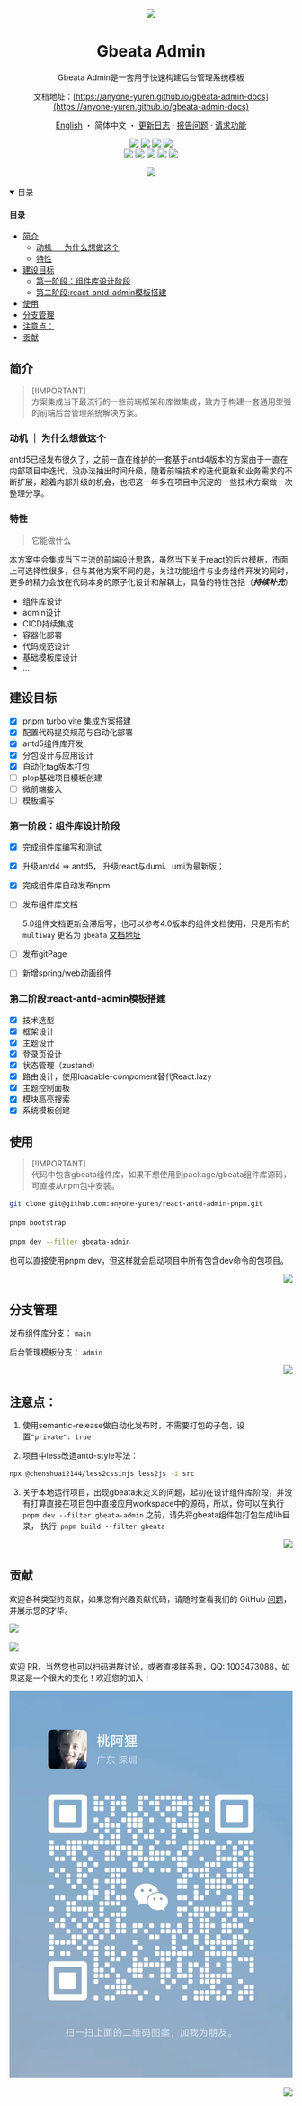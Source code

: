 <a name="readme-top"></a>

<div align="center">

<img height="120" src="https://raw.githubusercontent.com/anyone-yuren/multiway/master/favicon.ico">

<h1>Gbeata Admin</h1>

Gbeata Admin是一套用于快速构建后台管理系统模板

文档地址：[https://anyone-yuren.github.io/gbeata-admin-docs](https://anyone-yuren.github.io/gbeata-admin-docs)

[English](./README.md) ・ 简体中文 ・ [更新日志](./CHANGELOG.md) · [报告问题][github-issues-link] · [请求功能][github-issues-link]

<!-- SHIELD GROUP -->

[![][npm-release-shield]][npm-release-link]
[![][npm-downloads-shield]][npm-downloads-link]
[![][github-releasedate-shield]][github-releasedate-link]
[![][github-action-release-shield]][github-action-release-link]<br/>
[![][github-contributors-shield]][github-contributors-link]
[![][github-forks-shield]][github-forks-link]
[![][github-stars-shield]][github-stars-link]
[![][github-issues-shield]][github-issues-link]
[![][github-license-shield]][github-license-link]

![][banner]

</div>

<details open>
<summary><kbd>目录</kbd></summary>

#### 目录

- [简介](#简介)
  - [动机 ｜ 为什么想做这个](#动机--为什么想做这个)
  - [特性](#特性)
- [建设目标](#建设目标)
  - [第一阶段：组件库设计阶段](#第一阶段组件库设计阶段)
  - [第二阶段:react-antd-admin模板搭建](#第二阶段react-antd-admin模板搭建)
- [使用](#使用)
- [分支管理](#分支管理)
- [注意点：](#注意点)
- [贡献](#贡献)

####

</details>

## 简介

> \[!IMPORTANT]\
> 方案集成当下最流行的一些前端框架和库做集成，致力于构建一套通用型强的前端后台管理系统解决方案。

### 动机 ｜ 为什么想做这个

antd5已经发布很久了，之前一直在维护的一套基于antd4版本的方案由于一直在内部项目中迭代，没办法抽出时间升级，随着前端技术的迭代更新和业务需求的不断扩展，趁着内部升级的机会，也把这一年多在项目中沉淀的一些技术方案做一次整理分享。

### 特性

> 它能做什么

本方案中会集成当下主流的前端设计思路，虽然当下关于react的后台模板，市面上可选择性很多，但与其他方案不同的是，关注功能组件与业务组件开发的同时，更多的精力会放在代码本身的原子化设计和解耦上，具备的特性包括（**_持续补充_**）

- 组件库设计
- admin设计
- CICD持续集成
- 容器化部署
- 代码规范设计
- 基础模板库设计
- ...

## 建设目标

- [x] pnpm turbo vite 集成方案搭建
- [x] 配置代码提交规范与自动化部署
- [x] antd5组件库开发
- [x] 分包设计与应用设计
- [x] 自动化tag版本打包
- [ ] plop基础项目模板创建
- [ ] 微前端接入
- [ ] 模板编写

### 第一阶段：组件库设计阶段

- [x] 完成组件库编写和测试
- [x] 升级antd4 => antd5， 升级react与dumi、umi为最新版；
- [x] 完成组件库自动发布npm
- [ ] 发布组件库文档

  5.0组件文档更新会滞后写，也可以参考4.0版本的组件文档使用，只是所有的`multiway` 更名为 `gbeata` [文档地址](http://120.79.85.168:9001/)

- [ ] 发布gitPage
- [ ] 新增spring/web动画组件

### 第二阶段:react-antd-admin模板搭建

- [x] 技术选型
- [x] 框架设计
- [x] 主题设计
- [x] 登录页设计
- [x] 状态管理（zustand）
- [x] 路由设计，使用loadable-compoment替代React.lazy
- [x] 主题控制面板
- [x] 模块高亮搜索
- [x] 系统模板创建

## 使用

> \[!IMPORTANT]\
> 代码中包含gbeata组件库，如果不想使用到package/gbeata组件库源码，可直接从npm包中安装。

```bash
git clone git@github.com:anyone-yuren/react-antd-admin-pnpm.git

pnpm bootstrap

pnpm dev --filter gbeata-admin
```

也可以直接使用pnpm dev，但这样就会启动项目中所有包含dev命令的包项目。

<div align="right">

[![][back-to-top]](#readme-top)

</div>

## 分支管理

发布组件库分支： `main`

后台管理模板分支： `admin`

<div align="right">

[![][back-to-top]](#readme-top)

</div>

## 注意点：

1. 使用semantic-release做自动化发布时，不需要打包的子包，设置`"private": true`

2. 项目中less改造antd-style写法：

```bash
npx @chenshuai2144/less2cssinjs less2js -i src
```

3. 关于本地运行项目，出现gbeata未定义的问题，起初在设计组件库阶段，并没有打算直接在项目包中直接应用workspace中的源码，所以，你可以在执行 ` pnpm dev --filter gbeata-admin` 之前，请先将gbeata组件包打包生成lib目录， 执行` pnpm build --filter gbeata`
<div align="right">

[![][back-to-top]](#readme-top)

</div>

## 贡献

欢迎各种类型的贡献，如果您有兴趣贡献代码，请随时查看我们的 GitHub [问题][github-issues-link]，并展示您的才华。

[![][pr-welcome-shield]][pr-welcome-link]

<a href="https://github.com/anyone-yuren/react-antd-admin-pnpm/graphs/contributors">
  <img src="https://contrib.rocks/image?repo=anyone-yuren/react-antd-admin-pnpm" />
</a>

欢迎 PR，当然您也可以扫码进群讨论，或者直接联系我，QQ: 1003473088，如果这是一个很大的变化！欢迎您的加入！

<img src="https://raw.githubusercontent.com/anyone-yuren/multiway/master/WechatIMG8679.jpeg"/>
<div align="right">

[![][back-to-top]](#readme-top)

</div>

<!-- LINK GROUP -->

[back-to-top]: https://img.shields.io/badge/-BACK_TO_TOP-151515?style=flat-square
[banner]: https://github.com/anyone-yuren/multiway/blob/master/iShot_2024-01-05_17.05.52.gif?raw=true
[bun-link]: https://bun.sh
[bun-shield]: https://img.shields.io/badge/-speedup%20with%20bun-black?logo=bun&style=for-the-badge
[codespaces-link]: https://codespaces.new/anyone-yuren/react-antd-admin-pnpm
[codespaces-shield]: https://github.com/codespaces/badge.svg
[contributors-contrib]: https://contrib.rocks/image?repo=anyone-yuren/react-antd-admin-pnpm
[contributors-link]: https://github.com/anyone-yuren/react-antd-admin-pnpm/graphs/contributors
[discord-link]: https://discord.gg/AYFPHvv2jT
[discord-shield]: https://img.shields.io/discord/1127171173982154893?color=5865F2&label=discord&labelColor=black&logo=discord&logoColor=white&style=flat-square
[fossa-license-link]: https://app.fossa.com/projects/git%2Bgithub.com%2Fanyone-yuren%2Freact-antd-admin-pnpm
[fossa-license-shield]: https://app.fossa.com/api/projects/git%2Bgithub.com%2Fanyone-yuren%2Freact-antd-admin-pnpm.svg?type=large
[github-action-release-link]: https://github.com/anyone-yuren/react-antd-admin-pnpm/actions/workflows/blank.yml
[github-action-release-shield]: https://img.shields.io/github/actions/workflow/status/anyone-yuren/react-antd-admin-pnpm/release.yml?label=release&labelColor=black&logo=githubactions&logoColor=white&style=flat-square
[github-action-test-link]: https://github.com/actions/workflows/anyone-yuren/react-antd-admin-pnpm/test.yml
[github-action-test-shield]: https://img.shields.io/github/actions/workflow/status/anyone-yuren/react-antd-admin-pnpm/test.yml?label=test&labelColor=black&logo=githubactions&logoColor=white&style=flat-square
[github-contributors-link]: https://github.com/anyone-yuren/react-antd-admin-pnpm/graphs/contributors
[github-contributors-shield]: https://img.shields.io/github/contributors/anyone-yuren/react-antd-admin-pnpm?color=c4f042&labelColor=black&style=flat-square
[github-forks-link]: https://github.com/anyone-yuren/react-antd-admin-pnpm/network/members
[github-forks-shield]: https://img.shields.io/github/forks/anyone-yuren/react-antd-admin-pnpm?color=8ae8ff&labelColor=black&style=flat-square
[github-issues-link]: https://github.com/anyone-yuren/react-antd-admin-pnpm/issues
[github-issues-shield]: https://img.shields.io/github/issues/anyone-yuren/react-antd-admin-pnpm?color=ff80eb&labelColor=black&style=flat-square
[github-license-link]: https://github.com/anyone-yuren/react-antd-admin-pnpm/blob/master/LICENSE
[github-license-shield]: https://img.shields.io/github/license/anyone-yuren/react-antd-admin-pnpm?color=white&labelColor=black&style=flat-square
[github-releasedate-link]: https://github.com/anyone-yuren/react-antd-admin-pnpm/releases
[github-releasedate-shield]: https://img.shields.io/github/release-date/anyone-yuren/react-antd-admin-pnpm?labelColor=black&style=flat-square
[github-stars-link]: https://github.com/anyone-yuren/react-antd-admin-pnpm/network/stargazers
[github-stars-shield]: https://img.shields.io/github/stars/anyone-yuren/react-antd-admin-pnpm?color=ffcb47&labelColor=black&style=flat-square
[react-antd-admin-pnpm]: https://github.com/anyone-yuren/react-antd-admin-pnpm
[lobe-commit]: https://github.com/anyone-yuren/lobe-commit/tree/master/packages/lobe-commit
[lobe-i18n]: https://github.com/anyone-yuren/lobe-commit/tree/master/packages/lobe-i18n
[lobe-theme]: https://github.com/anyone-yuren/sd-webui-lobe-theme
[npm-downloads-link]: https://www.npmjs.com/package/gbeata
[npm-downloads-shield]: https://img.shields.io/npm/dt/@anyone-yuren/ui?labelColor=black&style=flat-square
[npm-release-link]: https://www.npmjs.com/package/gbeata
[npm-release-shield]: https://img.shields.io/npm/v/@anyone-yuren/ui?color=369eff&labelColor=black&logo=npm&logoColor=white&style=flat-square
[pr-welcome-link]: https://github.com/anyone-yuren/react-antd-admin-pnpm/pulls
[pr-welcome-shield]: https://img.shields.io/badge/🤯_pr_welcome-%E2%86%92-ffcb47?labelColor=black&style=for-the-badge
[profile-link]: https://github.com/anyone-yuren
